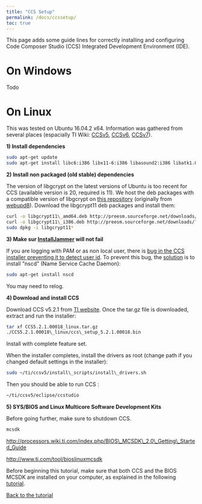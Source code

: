 ```yaml
---
title: "CCS Setup"
permalink: /docs/ccssetup/
toc: true
---
```


This page adds some guide lines for correctly installing and configuring Code Composer Studio (CCS) Integrated Development Environment (IDE).

On Windows
==========

Todo

On Linux
========

This was tested on Ubuntu 16.04.2 x64. Information was gathered from several places (espacially TI Wiki: [CCSv5](http://processors.wiki.ti.com/index.php/Linux_Host_Support_CCSv5), [CCSv6](http://processors.wiki.ti.com/index.php/Linux_Host_Support_CCSv6), [CCSv7](http://processors.wiki.ti.com/index.php/Linux_Host_Support_CCSv7)).

**1) Install dependencies**

```bash
sudo apt-get update
sudo apt-get install libc6:i386 libx11-6:i386 libasound2:i386 libatk1.0-0:i386 libcairo2:i386 libcups2:i386 libdbus-glib-1-2:i386 libgconf-2-4:i386 libgcrypt20:i386 libgdk-pixbuf2.0-0:i386 libgtk-3-0:i386 libice6:i386 libncurses5:i386 libsm6:i386 liborbit2:i386 libudev1:i386 libusb-0.1-4:i386 libstdc++6:i386 libxt6:i386 libxtst6:i386 libgnomeui-0:i386 libusb-1.0-0-dev:i386 libcanberra-gtk-module:i386 gtk2-engines-murrine:i386 unzip
```

**2) Install non packaged (old stable) dependencies**

The version of libgcrypt on the latest versions of Ubuntu is too recent for CCS (available version is 20, required is 11). We host the deb packages with a compatible version of libgcrypt on [this repository](http://preesm.sourceforge.net/downloads/) (originally from [webupd8](http://www.webupd8.org/2015/04/fix-missing-libgcrypt11-causing-spotify.html)). Download the libgcrypt11 deb packages and install them:

```bash
curl -o libgcrypt11\_amd64.deb http://preesm.sourceforge.net/downloads/libgcrypt11\_1.5.3-2ubuntu4.2_amd64.deb
curl -o libgcrypt11\_i386.deb http://preesm.sourceforge.net/downloads/libgcrypt11\_1.5.3-2ubuntu4.2_i386.deb
sudo dpkg -i libgcrypt11*
```

**3) Make sur [InstallJammer](http://www.installjammer.com/) will not fail**

If you are logging with PAM or as non local user, there is [bug in the CCS installer preventing it to detect user id](https://e2e.ti.com/support/development_tools/code_composer_studio/f/81/p/241930/1033455). To prevent this bug, the [solution](http://processors.wiki.ti.com/index.php/Linux_Host_Support_CCSv5#Ubuntu_12.04_64bit) is to install "nscd" (Name Service Cache Daemon):

```bash
sudo apt-get install nscd
```

You may need to relog.

**4) Download and install CCS**

Download CCS v5.2.1 from [TI website](http://processors.wiki.ti.com/index.php/Download_CCS#Code_Composer_Studio_Version_5_Downloads). Once the tar.gz file is downloaded, extract and run the installer:
```bash
tar xf CCS5.2.1.00018_linux.tar.gz
./CCS5.2.1.00018\_linux/ccs\_setup_5.2.1.00018.bin
```

Install with complete feature set.

When the installer completes, install the drivers as root (change path if you changed default settings in the installer):

```bash
sudo ~/ti/ccsv5/install\_scripts/install\_drivers.sh
```

Then you should be able to run CCS :

```bash
~/ti/ccsv5/eclipse/ccstudio
```

**5) SYS/BIOS and Linux Multicore Software Development Kits**

Before going further, make sure to shutdown CCS.

```bash
mcsdk
```

http://processors.wiki.ti.com/index.php/BIOS\_MCSDK\_2.0\_Getting\_Started_Guide

http://www.ti.com/tool/bioslinuxmcsdk

Before beginning this tutorial, make sure that both CCS and the BIOS MCSDK are installed on your computer, as explained in the following [tutorial](http://processors.wiki.ti.com/index.php/BIOS_MCSDK_2.0_Getting_Started_Guide).

[Back to the tutorial](http://preesm.insa-rennes.fr/website/index.php?id=code-generation-for-multicore-dsp)

